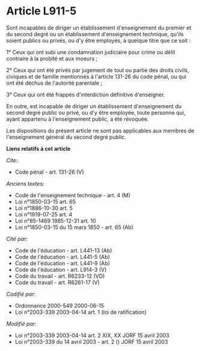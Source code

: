 # Article L911-5

Sont incapables de diriger un établissement d'enseignement du premier et du second degré ou un établissement d'enseignement
technique, qu'ils soient publics ou privés, ou d'y être employés, à quelque titre que ce soit :

1° Ceux qui ont subi une condamnation judiciaire pour crime ou délit contraire à la probité et aux moeurs ;

2° Ceux qui ont été privés par jugement de tout ou partie des droits civils, civiques et de famille mentionnés à l'article
131-26 du code pénal, ou qui ont été déchus de l'autorité parentale ;

3° Ceux qui ont été frappés d'interdiction définitive d'enseigner.

En outre, est incapable de diriger un établissement d'enseignement du second degré public ou privé, ou d'y être employée,
toute personne qui, ayant appartenu à l'enseignement public, a été révoquée.

Les dispositions du présent article ne sont pas applicables aux membres de l'enseignement général du second degré public.

**Liens relatifs à cet article**

_Cite_:

  - Code pénal - art. 131-26 (V)

_Anciens textes_:

  - Code de l'enseignement technique - art. 4 (M)
  - Loi n°1850-03-15 art. 65
  - Loi n°1886-10-30 art. 5
  - Loi n°1919-07-25 art. 4
  - Loi n°85-1469 1985-12-31 art. 10
  - Loi n°1850-03-15 du 15 mars 1850 - art. 65 (Ab)

_Cité par_:

  - Code de l'éducation - art. L441-13 (Ab)
  - Code de l'éducation - art. L441-5 (Ab)
  - Code de l'éducation - art. L441-9 (Ab)
  - Code de l'éducation - art. L914-3 (V)
  - Code du travail - art. R6233-12 (VD)
  - Code du travail - art. R6261-17 (V)

_Codifié par_:

  - Ordonnance 2000-549 2000-06-15
  - Loi n°2003-339 2003-04-14 art. 1 (loi de ratification)

_Modifié par_:

  - Loi n°2003-339 2003-04-14 art. 2 XIX, XX JORF 15 avril 2003
  - Loi n°2003-339 du 14 avril 2003 - art. 2 () JORF 15 avril 2003
